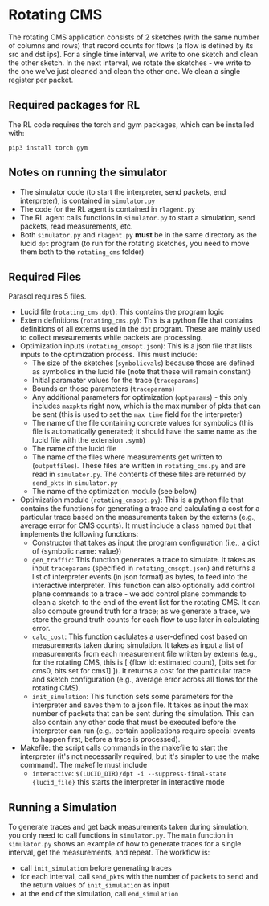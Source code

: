 # Rotating CMS
The rotating CMS application consists of 2 sketches (with the same number of columns and rows) that record counts for flows (a flow is defined by its src and dst ips). For a single time interval, we write to one sketch and clean the other sketch. In the next interval, we rotate the sketches - we write to the one we've just cleaned and clean the other one. We clean a single register per packet.

## Required packages for RL
The RL code requires the torch and gym packages, which can be installed with:
```
pip3 install torch gym
```

## Notes on running the simulator
- The simulator code (to start the interpreter, send packets, end interpreter), is contained in ``simulator.py``
- The code for the RL agent is contained in ``rlagent.py``
- The RL agent calls functions in ``simulator.py`` to start a simulation, send packets, read measurements, etc.
- Both ``simulator.py`` and ``rlagent.py`` **must** be in the same directory as the lucid ``dpt`` program (to run for the rotating sketches, you need to move them both to the ``rotating_cms`` folder)

## Required Files
Parasol requires 5 files.
- Lucid file (``rotating_cms.dpt``): This contains the program logic 
- Extern definitions (``rotating_cms.py``): This is a python file that contains definitions of all externs used in the ``dpt`` program. These are mainly used to collect measurements while packets are processing.
- Optimization inputs (``rotating_cmsopt.json``): This is a json file that lists inputs to the optimization process. This must include: 
    - The size of the sketches (``symbolicvals``) because those are defined as symbolics in the lucid file (note that these will remain constant)
    - Initial paramater values for the trace (``traceparams``)
    - Bounds on those parameters (``traceparams``) 
    - Any additional parameters for optimization (``optparams``) - this only includes ``maxpkts`` right now, which is the max number of pkts that can be sent (this is used to set the ``max time`` field for the interpreter)
    - The name of the file containing concrete values for symbolics (this file is automatically generated; it should have the same name as the lucid file with the extension ``.symb``)
    - The name of the lucid file
    - The name of the files where measurements get written to (``outputfiles``). These files are written in ``rotating_cms.py`` and are read in ``simulator.py``. The contents of these files are returned by ``send_pkts`` in ``simulator.py``
    - The name of the optimization module (see below)
- Optimization module (``rotating_cmsopt.py``): This is a python file that contains the functions for generating a trace and calculating a cost for a particular trace based on the measurements taken by the externs (e.g., average error for CMS counts). It must include a class named ``Opt`` that implements the following functions:
    - Constructor that takes as input the program configuration (i.e., a dict of {symbolic name: value})
    - ``gen_traffic``: This function generates a trace to simulate. It takes as input ``traceparams`` (specified in ``rotating_cmsopt.json``) and returns a list of interpreter events (in json format) as bytes, to feed into the interactive interpreter. This function can also optionally add control plane commands to a trace - we add control plane commands to clean a sketch to the end of the event list for the rotating CMS. It can also compute ground truth for a trace; as we generate a trace, we store the ground truth counts for each flow to use later in calculating error.
    - ``calc_cost``: This function caclulates a user-defined cost based on measurements taken during simulation. It takes as input a list of measurements from each measurement file written by externs (e.g., for the rotating CMS, this is [ {flow id: estimated count}, [bits set for cms0, bits set for cms1] ]). It returns a cost for the particular trace and sketch configuration (e.g., average error across all flows for the rotating CMS).
    - ``init_simulation``: This function sets some parameters for the interpreter and saves them to a json file. It takes as input the max number of packets that can be sent during the simulation. This can also contain any other code that must be executed before the interpreter can run (e.g., certain applications require special events to happen first, before a trace is processed).
- Makefile: the script calls commands in the makefile to start the interpreter (it's not necessarily required, but it's simpler to use the make command). The makefile must include
    - ``interactive``: ``$(LUCID_DIR)/dpt -i --suppress-final-state {lucid_file}`` this starts the interpreter in interactive mode

## Running a Simulation
To generate traces and get back measurements taken during simulation, you only need to call functions in ``simulator.py``. The ``main`` function in ``simulator.py`` shows an example of how to generate traces for a single interval, get the measurements, and repeat. The workflow is:
- call ``init_simulation`` before generating traces
- for each interval, call ``send_pkts`` with the number of packets to send and the return values of ``init_simulation`` as input
- at the end of the simulation, call ``end_simulation``



